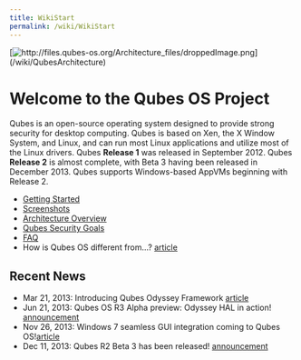 ```yaml
---
title: WikiStart
permalink: /wiki/WikiStart
---
```


[![](http://files.qubes-os.org/Architecture_files/droppedImage.png "http://files.qubes-os.org/Architecture_files/droppedImage.png")](/wiki/QubesArchitecture)

Welcome to the Qubes OS Project
===============================

Qubes is an open-source operating system designed to provide strong security for desktop computing. Qubes is based on Xen, the X Window System, and Linux, and can run most Linux applications and utilize most of the Linux drivers. Qubes **Release 1** was released in September 2012. Qubes **Release 2** is almost complete, with Beta 3 having been released in December 2013. Qubes supports Windows-based AppVMs beginning with Release 2.

-   [Getting Started](/wiki/GettingStarted)
-   [Screenshots](/wiki/QubesScreenshots)
-   [Architecture Overview](/wiki/QubesArchitecture)
-   [Qubes Security Goals](/wiki/SecurityGoals)
-   [FAQ](/wiki/UserFaq)
-   How is Qubes OS different from...? [​article](http://theinvisiblethings.blogspot.com/2012/09/how-is-qubes-os-different-from.html)

Recent News
-----------

-   Mar 21, 2013: Introducing Qubes Odyssey Framework [​article](http://theinvisiblethings.blogspot.com/2013/03/introducing-qubes-odyssey-framework.html)
-   Jun 21, 2013: Qubes OS R3 Alpha preview: Odyssey HAL in action! [​announcement](http://theinvisiblethings.blogspot.com/2013/06/qubes-os-r3-alpha-preview-odyssey-hal.html)
-   Nov 26, 2013: Windows 7 seamless GUI integration coming to Qubes OS! [​article](http://theinvisiblethings.blogspot.com/2013/11/windows-7-seamless-gui-integration.html)
-   Dec 11, 2013: Qubes R2 Beta 3 has been released! [​announcement](http://theinvisiblethings.blogspot.com/2013/12/qubes-r2-beta-3-has-been-released.html)

